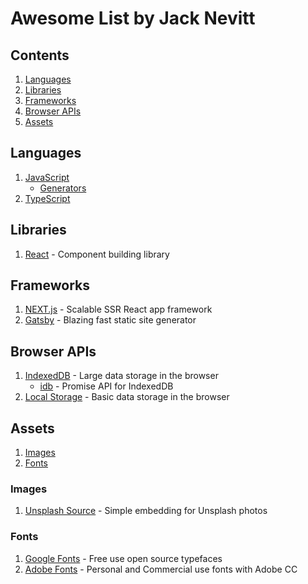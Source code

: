 # Awesome List by Jack Nevitt

## Contents

1. [Languages](#languages)
2. [Libraries](#libraries)
3. [Frameworks](#frameworks)
4. [Browser APIs](#browser-apis)
5. [Assets](#assets)

## Languages

1. [JavaScript](https://developer.mozilla.org/en-US/docs/Web/JavaScript)
   - [Generators](https://developer.mozilla.org/en-US/docs/Web/JavaScript/Reference/Global_Objects/Generator)
2. [TypeScript](https://www.typescriptlang.org/docs/home.html)


## Libraries

1. [React](https://reactjs.org/) - Component building library

## Frameworks

1. [NEXT.js](https://nextjs.org/) - Scalable SSR React app framework
2. [Gatsby](https://www.gatsbyjs.org/docs/) - Blazing fast static site generator

## Browser APIs

1. [IndexedDB](https://developer.mozilla.org/en-US/docs/Web/API/IndexedDB_API) - Large data storage in the browser
   - [idb](https://github.com/jakearchibald/idb) - Promise API for IndexedDB
2. [Local Storage](https://developer.mozilla.org/en-US/docs/Web/API/Window/localStorage) - Basic data storage in the browser

## Assets

1. [Images](#images)
2. [Fonts](#fonts)

### Images

1. [Unsplash Source](https://source.unsplash.com/) - Simple embedding for Unsplash photos

### Fonts

1. [Google Fonts](https://fonts.google.com/) - Free use open source typefaces
2. [Adobe Fonts](https://fonts.adobe.com/) - Personal and Commercial use fonts with Adobe CC

